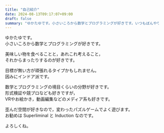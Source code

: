 ```yaml
---
title: "自己紹介"
date: 2024-08-13T09:17:07+09:00
draft: false
summary: "ゆかたゆです。小さいころから数学とプログラミングが好きです。いつもぼんやりと考え事をしています。"
---
```


ゆかたゆです。  
小さいころから数学とプログラミングが好きです。

美味しい物を食べることと，あれこれ考えること，  
それからまったりするのが好きです。

目標が無い方が頑張れるタイプかもしれません。  
因みにインドア派です。

数学とプログラミングの境目くらいの分野が好きです。  
形式検証や競プロなども好きですが，  
VRやお絵かき，動画編集などのメディア系も好きです。

歪んだ空間が好きなので，変わったパズルゲームでよく遊びます。  
お勧めは Superliminal と Induction なのです。

よろしくね。

